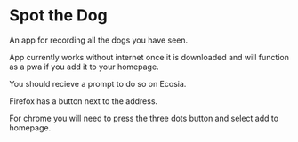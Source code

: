 # Spot the Dog

An app for recording all the dogs you have seen.

App currently works without internet once it is downloaded and will function as a pwa if you add it to your homepage.

You should recieve a prompt to do so on Ecosia.

Firefox has a button next to the address.

For chrome you will need to press the three dots button and select add to homepage.
